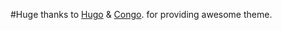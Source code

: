 #Huge thanks 
to [Hugo](https://gohugo.io/) & [Congo](https://github.com/jpanther/congo). for providing
awesome theme. 
